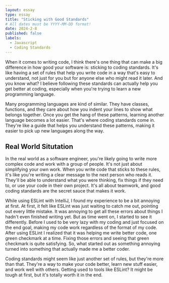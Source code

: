 ```yaml
---
layout: essay
type: essay
title: "Sticking with Good Standards"
# All dates must be YYYY-MM-DD format!
date: 2024-2-8
published: false
labels:
  - Javascript
  - Coding Standards
---
```


When it comes to writing code, I think there's one thing that can make a big difference in how good your software is: sticking to coding standards. It's like having a set of rules that help you write code in a way that's easy to understand, not just for you but for anyone else who might read it later. And you know what? I believe following these standards can actually help you get better at coding, especially when you're trying to learn a new programming language.

Many programming languages are kind of similar. They have classes, functions, and they care about how you indent your lines to show what belongs together. Once you get the hang of these patterns, learning another language becomes a lot easier. That's where coding standards come in. They're like a guide that helps you understand these patterns, making it easier to pick up new languages along the way.

## Real World Situtation ##
In the real world as a software engineer, you're likely going to write more complex code and work with a group of people. It's not just about simplifying your own work. When you write code that sticks to these rules, it's like you're writing a clear message to the next person who reads it. They'll be able to understand what you were thinking, fix things if they need to, or use your code in their own project. It's all about teamwork, and good coding standards are the secret sauce that makes it work.


While using ESLint with IntelliJ, I found my experience to be a bit annoying at first. At first, it felt like ESLint was just waiting to catch me out, pointing out every little mistake. It was annoying to get all these errors about things I hadn't even finished writing yet. But as time went on, I started to see it differently. Before I used to be very lazy with my coding and just focused on the end goal, making my code work regardless of the format of my code. After using ESLint I realized that it was helping me write better code, one green checkmark at a time. Fixing those errors and seeing that green checkmark is quite satisfying. So, what started out as something annoying turned into something that actually made me a better coder.

Coding standards might seem like just another set of rules, but they're more than that. They're a way to make your code better, learn new stuff easier, and work well with others. Getting used to tools like ESLint? It might be tough at first, but it's totally worth it in the end.



